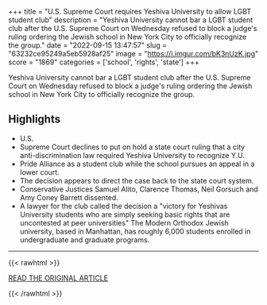 +++
title = "U.S. Supreme Court requires Yeshiva University to allow LGBT student club"
description = "Yeshiva University cannot bar a LGBT student club after the U.S. Supreme Court on Wednesday refused to block a judge's ruling ordering the Jewish school in New York City to officially recognize the group."
date = "2022-09-15 13:47:57"
slug = "63232ce95249a5eb5928af25"
image = "https://i.imgur.com/bK3nUzK.jpg"
score = "1869"
categories = ['school', 'rights', 'state']
+++

Yeshiva University cannot bar a LGBT student club after the U.S. Supreme Court on Wednesday refused to block a judge's ruling ordering the Jewish school in New York City to officially recognize the group.

## Highlights

- U.S.
- Supreme Court declines to put on hold a state court ruling that a city anti-discrimination law required Yeshiva University to recognize Y.U.
- Pride Alliance as a student club while the school pursues an appeal in a lower court.
- The decision appears to direct the case back to the state court system.
- Conservative Justices Samuel Alito, Clarence Thomas, Neil Gorsuch and Amy Coney Barrett dissented.
- A lawyer for the club called the decision a "victory for Yeshivas University students who are simply seeking basic rights that are uncontested at peer universities" The Modern Orthodox Jewish university, based in Manhattan, has roughly 6,000 students enrolled in undergraduate and graduate programs.

---

{{< rawhtml >}}
  <p class="article-category">
    <a target="_blank" href="https://www.reuters.com/legal/us-supreme-court-requires-yeshiva-university-allow-lgbt-student-club-2022-09-14/">READ THE ORIGINAL ARTICLE</a>
  </p>
{{< /rawhtml >}}
